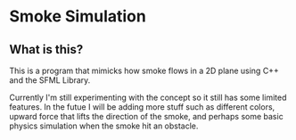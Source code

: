 # Smoke Simulation


## What is this?
This is a program that mimicks how smoke flows in a 2D plane using C++ and the SFML Library. 

Currently I'm still experimenting with the concept so it still has some limited features. In the futue I will be adding more stuff such as different colors, upward force that lifts the direction of the smoke, and perhaps some basic physics simulation when the smoke hit an obstacle. 
